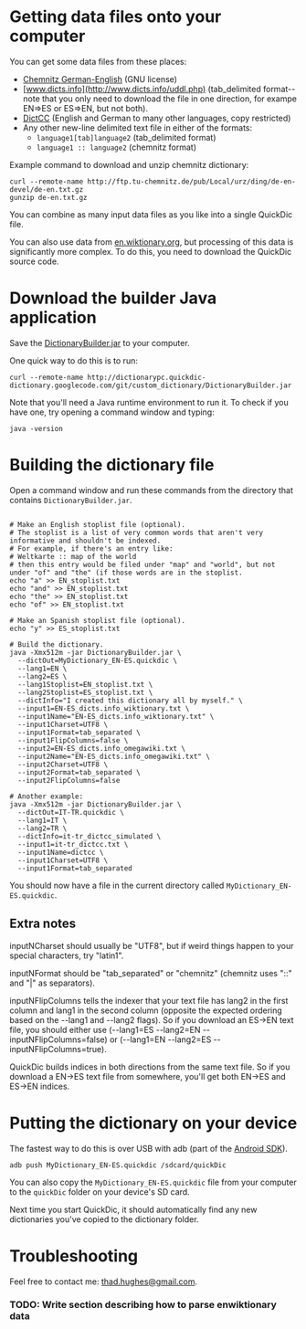 

# Getting data files onto your computer #

You can get some data files from these places:

  * [Chemnitz German-English](http://ftp.tu-chemnitz.de/pub/Local/urz/ding/de-en-devel/) (GNU license)
  * [www.dicts.info](http://www.dicts.info/uddl.php) (tab\_delimited format--note that you only need to download the file in one direction, for exampe EN=>ES or ES=>EN, but not both).
  * [DictCC](http://www1.dict.cc/translation_file_request.php) (English and German to many other languages, copy restricted)
  * Any other new-line delimited text file in either of the formats:
    * `language1[tab]language2`  (tab\_delimited format)
    * `language1 :: language2`   (chemnitz format)

Example command to download and unzip chemnitz dictionary:
```
curl --remote-name http://ftp.tu-chemnitz.de/pub/Local/urz/ding/de-en-devel/de-en.txt.gz
gunzip de-en.txt.gz
```

You can combine as many input data files as you like into a single QuickDic file.

You can also use data from [en.wiktionary.org](http://dumps.wikimedia.org/enwiktionary/), but processing of this data is significantly more complex.  To do this, you need to download the QuickDic source code.

# Download the builder Java application #

Save the [DictionaryBuilder.jar](http://dictionarypc.quickdic-dictionary.googlecode.com/git/custom_dictionary/DictionaryBuilder.jar) to your computer.

One quick way to do this is to run:

```
curl --remote-name http://dictionarypc.quickdic-dictionary.googlecode.com/git/custom_dictionary/DictionaryBuilder.jar
```

Note that you'll need a Java runtime environment to run it.  To check if you have one, try opening a command window and typing:

```
java -version
```


# Building the dictionary file #

Open a command window and run these commands from the directory that contains `DictionaryBuilder.jar`.

```

# Make an English stoplist file (optional).
# The stoplist is a list of very common words that aren't very informative and shouldn't be indexed.
# For example, if there's an entry like:
# Weltkarte :: map of the world
# then this entry would be filed under "map" and "world", but not under "of" and "the" (if those words are in the stoplist.
echo "a" >> EN_stoplist.txt
echo "and" >> EN_stoplist.txt
echo "the" >> EN_stoplist.txt
echo "of" >> EN_stoplist.txt

# Make an Spanish stoplist file (optional).
echo "y" >> ES_stoplist.txt

# Build the dictionary.
java -Xmx512m -jar DictionaryBuilder.jar \
  --dictOut=MyDictionary_EN-ES.quickdic \
  --lang1=EN \
  --lang2=ES \
  --lang1Stoplist=EN_stoplist.txt \
  --lang2Stoplist=ES_stoplist.txt \
  --dictInfo="I created this dictionary all by myself." \
  --input1=EN-ES_dicts.info_wiktionary.txt \
  --input1Name="EN-ES_dicts.info_wiktionary.txt" \
  --input1Charset=UTF8 \
  --input1Format=tab_separated \
  --input1FlipColumns=false \
  --input2=EN-ES_dicts.info_omegawiki.txt \
  --input2Name="EN-ES_dicts.info_omegawiki.txt" \
  --input2Charset=UTF8 \
  --input2Format=tab_separated \
  --input2FlipColumns=false

# Another example:
java -Xmx512m -jar DictionaryBuilder.jar \
  --dictOut=IT-TR.quickdic \
  --lang1=IT \
  --lang2=TR \
  --dictInfo=it-tr_dictcc_simulated \
  --input1=it-tr_dictcc.txt \
  --input1Name=dictcc \
  --input1Charset=UTF8 \
  --input1Format=tab_separated

```

You should now have a file in the current directory called `MyDictionary_EN-ES.quickdic`.

## Extra notes ##

inputNCharset should usually be "UTF8", but if weird things happen to your special characters, try "latin1".

inputNFormat should be "tab\_separated" or "chemnitz" (chemnitz uses "::" and "|" as separators).

inputNFlipColumns tells the indexer that your text file has lang2 in the first column and lang1 in the second column (opposite the expected ordering based on the --lang1 and --lang2 flags).  So if you download an ES->EN text file, you should either use (--lang1=ES --lang2=EN --inputNFlipColumns=false) or (--lang1=EN --lang2=ES --inputNFlipColumns=true).

QuickDic builds indices in both directions from the same text file.  So if you download a EN->ES text file from somewhere, you'll get both EN->ES and ES->EN indices.

# Putting the dictionary on your device #

The fastest way to do this is over USB with adb (part of the [Android SDK](http://developer.android.com/sdk/index.html)).
```
adb push MyDictionary_EN-ES.quickdic /sdcard/quickDic
```

You can also copy the `MyDictionary_EN-ES.quickdic` file from your computer to the `quickDic` folder on your device's SD card.

Next time you start QuickDic, it should automatically find any new dictionaries you've copied to the dictionary folder.

# Troubleshooting #

Feel free to contact me: thad.hughes@gmail.com.


### TODO: Write section describing how to parse enwiktionary data ###